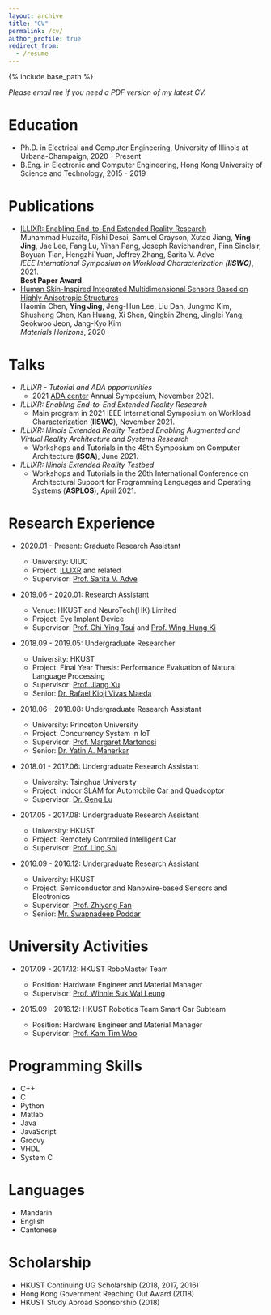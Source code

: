 ```yaml
---
layout: archive
title: "CV"
permalink: /cv/
author_profile: true
redirect_from:
  - /resume
---
```


{% include base_path %}

_Please email me if you need a PDF version of my latest CV._

Education
======
* Ph.D. in Electrical and Computer Engineering, University of Illinois at Urbana-Champaign, 2020 - Present
* B.Eng. in Electronic and Computer Engineering, Hong Kong University of Science and Technology, 2015 - 2019

Publications
======
* [ILLIXR: Enabling End-to-End Extended Reality Research](http://rsim.cs.illinois.edu/Pubs/IISWC_2021_ILLIXR.pdf)<br>
  Muhammad Huzaifa, Rishi Desai, Samuel Grayson, Xutao Jiang, __Ying Jing__, Jae Lee, Fang Lu, Yihan Pang, Joseph Ravichandran, Finn Sinclair, Boyuan Tian, Hengzhi Yuan, Jeffrey Zhang, Sarita V. Adve<br>
  _IEEE International Symposium on Workload Characterization (__IISWC__)_, 2021.<br>
  __Best Paper Award__
* [Human Skin-Inspired Integrated Multidimensional Sensors Based on Highly Anisotropic Structures](https://www.researchgate.net/publication/342221438_Human_Skin-Inspired_Integrated_Multidimensional_Sensors_Based_on_Highly_Anisotropic_Structures)<br>
  Haomin Chen, __Ying Jing__, Jeng-Hun Lee, Liu Dan, Jungmo Kim, Shusheng Chen, Kan Huang, Xi Shen, Qingbin Zheng, Jinglei Yang, Seokwoo Jeon, Jang-Kyo Kim<br>
  _Materials Horizons_, 2020

Talks
======
* _ILLIXR - Tutorial and ADA ppportunities_
  * 2021 [ADA center](https://adacenter.org/fallsymposium2021) Annual Symposium, November 2021.
* _ILLIXR: Enabling End-to-End Extended Reality Research_
  * Main program in 2021 IEEE International Symposium on Workload Characterization (__IISWC__), November 2021.
* _ILLIXR: Illinois Extended Reality Testbed Enabling Augmented and Virtual Reality Architecture and Systems Research_
  * Workshops and Tutorials in the 48th Symposium on Computer Architecture (__ISCA__), June 2021.
* _ILLIXR: Illinois Extended Reality Testbed_
  * Workshops and Tutorials in the 26th International Conference on Architectural Support for Programming Languages and Operating Systems (__ASPLOS__), April 2021.

Research Experience
======
* 2020.01 - Present: Graduate Research Assistant
  * University: UIUC
  * Project: [ILLIXR](http://illixr.org/) and related
  * Supervisor: [Prof. Sarita V. Adve](http://sadve.cs.illinois.edu/)

* 2019.06 - 2020.01: Research Assistant
  * Venue: HKUST and NeuroTech(HK) Limited
  * Project: Eye Implant Device
  * Supervisor: [Prof. Chi-Ying Tsui](https://sites.google.com/view/vlsi-lab-hkust/people/tsui-chi-ying) and [Prof. Wing-Hung Ki](https://eeki.home.ece.ust.hk/)

* 2018.09 - 2019.05: Undergraduate Researcher
  * University: HKUST
  * Project: Final Year Thesis: Performance Evaluation of Natural Language Processing
  * Supervisor: [Prof. Jiang Xu](https://eexu.home.ece.ust.hk/)
  * Senior: [Dr. Rafael Kioji Vivas Maeda](https://www.linkedin.com/in/rafaelkioji/?originalSubdomain=hk)

* 2018.06 - 2018.08: Undergraduate Research Assistant
  * University: Princeton University
  * Project: Concurrency System in IoT
  * Supervisor: [Prof. Margaret Martonosi](http://www.princeton.edu/~mrm/)
  * Senior: [Dr. Yatin A. Manerkar](https://web.eecs.umich.edu/~manerkar/)

* 2018.01 - 2017.06: Undergraduate Research Assistant
  * University: Tsinghua University
  * Project: Indoor SLAM for Automobile Car and Quadcoptor
  * Supervisor: [Dr. Geng Lu](http://www.au.tsinghua.edu.cn/info/1082/1683.htm)

* 2017.05 - 2017.08: Undergraduate Research Assistant
  * University: HKUST
  * Project: Remotely Controlled Intelligent Car
  * Supervisor: [Prof. Ling Shi](https://eesling.home.ece.ust.hk/)

* 2016.09 - 2016.12: Undergraduate Research Assistant
  * University: HKUST
  * Project: Semiconductor and Nanowire-based Sensors and Electronics
  * Supervisor: [Prof. Zhiyong Fan](https://eezfan.home.ece.ust.hk/index.htm)
  * Senior: [Mr. Swapnadeep Poddar](https://www.linkedin.com/in/swapnadeep07/?originalSubdomain=hk)

University Activities
======
* 2017.09 - 2017.12: HKUST RoboMaster Team
  * Position: Hardware Engineer and Material Manager
  * Supervisor: [Prof. Winnie Suk Wai Leung](https://seng.ust.hk/about/people/faculty/winnie-suk-wai-leung)

* 2015.09 - 2016.12: HKUST Robotics Team Smart Car Subteam
  * Position: Hardware Engineer and Material Manager
  * Supervisor: [Prof. Kam Tim Woo](https://seng.ust.hk/about/people/faculty/kam-tim-woo?id=182)
  
Programming Skills
======
* C++
* C
* Python
* Matlab
* Java
* JavaScript
* Groovy
* VHDL
* System C

Languages
======
* Mandarin
* English
* Cantonese

Scholarship
======
* HKUST Continuing UG Scholarship (2018, 2017, 2016)
* Hong Kong Government Reaching Out Award (2018)
* HKUST Study Abroad Sponsorship (2018)
